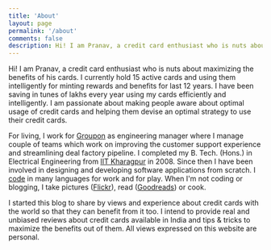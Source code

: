 ```yaml
---
title: 'About'
layout: page
permalink: '/about'
comments: false
description: Hi! I am Pranav, a credit card enthusiast who is nuts about maximizing the benefits of his cards. I started this blog to share by views and experience about credit cards with the world so that they can benefit from it too.
---
```


Hi! I am Pranav, a credit card enthusiast who is nuts about maximizing the benefits of his cards. I currently hold 15 active cards and using them intelligently for minting rewards and benefits for last 12 years. I have been saving in tunes of lakhs every year using my cards efficiently and intelligently. I am passionate about making people aware about optimal usage of credit cards and helping them devise an optimal strategy to use their credit cards.

For living, I work for [Groupon](https://people.groupon.com/2019/pranav-prakash-manager-software-engineering-bangalore/) as engineering manager where I manage couple of teams which work on improving the customer support experience and streamlining deal factory pipeline. I completed my B. Tech. (Hons.) in Electrical Engineering from [IIT Kharagpur](http://iitkgp.ac.in 'IIT Kharagpur') in 2008. Since then I have been involved in designing and developing software applications from scratch. I [code](https://pranavprakash.net/) in many languages for work and for play. When I'm not coding or blogging, I take pictures ([Flickr](http://flickr.com/itzpranav "Pranav's Photo Stream")), read ([Goodreads](https://www.goodreads.com/pranavpr "Pranav's Goodreads Profile")) or cook.

I started this blog to share by views and experience about credit cards with the world so that they can benefit from it too. I intend to provide real and unbiased reviews about credit cards available in India and tips & tricks to maximize the benefits out of them. All views expressed on this website are personal.
